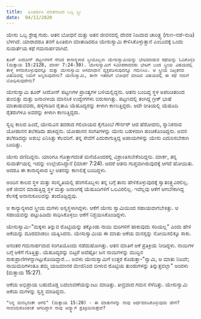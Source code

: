 ```yaml
---
title:  ಹಿಂತಿರುಗಿಸಿ ಮಾತನಾಡಿದ ಒಬ್ಬ ಸ್ತ್ರೀ
date:  04/11/2020
---
```


ಯೇಸು ಒಬ್ಬ ಶ್ರೇಷ್ಠ ಗುರು. ಆತನ ಬೋಧನೆ ಮತ್ತು ಆತನ ಜೀವನದಲ್ಲಿ ದೇವರ ನಿಜವಾದ ಚಾರಿತ್ರ್ಯ (ಗುಣ-ನಡೆ-ನುಡಿ) ಬೆಳಗಿದೆ. ಯಾರಾದರೂ ತನಗೆ ಹಿಂತಿರುಗಿ ಮಾತಾಡಿದರೂ ಯೇಸುಸ್ವಾಮಿ ಕೇಳಿಸಿಕೊಳ್ಳುತ್ತಾನೆ ಎಂಬುದಕ್ಕೆ ಒಂದು ಸುವಾರ್ತೆಯ ಕಥೆ ಗಮನಾರ್ಹವಾಗಿದೆ.

`ತೂರ್ ಸೀದೋನ್ ಪಟ್ಟಣಗಳಿಗೆ ಸೇರಿದ ಕಾನಾನ್ಯಳಾದ ಸ್ತ್ರೀಯೊಬ್ಬಳು ಯೇಸುಸ್ವಾಮಿಯನ್ನು ಭೇಟಿಮಾಡುವ ಕಥೆಯನ್ನು ಓದಿಕೊಳ್ಳಿರಿ (ಮತ್ತಾಯ 15:2128, ಮಾರ್ಕ 7:24-30). ಯೇಸುಸ್ವಾಮಿಗೆ ಸಮೀಪರಾದವರು ಭೇಟಿಗೆ ಬಂದ ಸ್ತ್ರೀಯ ವಿಷಯದಲ್ಲಿ ತಾಳ್ಮೆ ಕಳೆದುಕೊಳ್ಳುವುದನ್ನೂ ಮತ್ತು ಯೇಸುಸ್ವಾಮಿ ಅಸಮಾಧಾನ ವ್ಯಕ್ತಪಡಿಸುವುದನ್ನೂ ಗಮನಿಸಿರಿ. ಆ ಸ್ತ್ರೀಯ ದಿಟ್ಟತನದ ವಿಷಯದಲ್ಲಿ ನಿಮಗೆ ಅನ್ನಿಸುವುದೇನು? ಯೇಸುಸ್ವಾಮಿ, ತಾನೇ ಇತರರಿಗೆ ಬೋಧನೆ ಮಾಡಿದ ವಿಷಯದಲ್ಲಿ ಈ ಕಥೆ ನಮಗೆ ಬೋಧಿಸುವುದೇನು?`

ಯೇಸುಸ್ವಾಮಿ ತೂರ್ ಸೀದೋನ್ ಪಟ್ಟಣಗಳ ಪ್ರಾಂತ್ಯಗಳ ಬಳಿಯಲ್ಲಿದ್ದನು. ಆತನು ಬಂದಿದ್ದ ಸ್ಥಳ ಅಪರಿಚಿತರಿಂದ ತುಂಬಿತ್ತು ಮತ್ತು ಜನಾಂಗೀಯ ಮಾನಸಿಕ ಉದ್ವೇಗಗಳು ಬಿರುಸಾಗಿತ್ತು. ಪಟ್ಟಣದಲ್ಲಿ ತಂಗಿದ್ದ ಗ್ರೀಕ್ ಭಾಷೆ ಮಾತಾಡುವವರು, ಹಳ್ಳಿಗಾಡಿನ ರೈತಾಪಿ ಯೆಹೂದ್ಯರನ್ನು ಕೀಳಾಗಿ ಕಾಣುತ್ತಿದ್ದರು. ಅದೇ ರೀತಿಯಲ್ಲಿ ಯೆಹೂದಿ ರೈತರುಗಳೂ ಅವರನ್ನು ಕೀಳಾಗಿ ಕಾಣುತ್ತಿದ್ದರು.

ಸ್ವಲ್ಪ ಕಾಲದ ಹಿಂದೆ, ಯೇಸುವಿನ ತವರಾದ ಗಲಿಲಾಯದ ಕೈಗೊಂಬೆ ಗೌರ್ನರ್ ಆದ ಹೆರೋದನು, ಸ್ನಾನಿಕನಾದ ಯೋಹಾನನ ತಲೆಕಡಿದು ಹಾಕಿದ್ದನು. ಯೋಹಾನನ ಸಂಗತಿಗಳನ್ನು ಯೇಸು ಬಹಳವಾಗಿ ಹಂಚಿಕೊಂಡಿದ್ದನು. ಅವನ ತಲೆಕಡಿದದ್ದು ಅಶುಭ ಎನಿಸಿತ್ತು ಕೆಲವರಿಗೆ. ತನ್ನ ಸೇವೆಗೆ ಎದುರಾಗುತ್ತಿದ್ದ ಅಪಾಯಗಳನ್ನು ಯೇಸು ಎದುರಿಸಬೇಕಾಗಿ ಬಂದಿತ್ತು.

ಯೇಸು ದಣಿದಿದ್ದನು. ಯಾರಿಗೂ ಗೊತ್ತಾಗದಂತೆ ಮನೆಯೊಂದರಲ್ಲಿ ವಿಶ್ರಾಂತಿಸಬೇಕೆಂದಿದ್ದನು. ಮಾರ್ಕ, ತನ್ನ ಸುವಾರ್ತೆಯಲ್ಲಿ ಇದನ್ನು ಉಲ್ಲೇಖಿಸಿದ್ದಾನೆ (ಮಾರ್ಕ 7:24). ಆದರೆ ಆತನು ಗುಪ್ತವಾಗಿರುವುದಕ್ಕೆ ಆಗದೆ ಹೋಯಿತು. ಆದರೂ ಈ ಕಾನಾನ್ಯಳಾದ ಸ್ತ್ರೀ ಆತನನ್ನು ಕಾಣಲಿಕ್ಕೆ ಬಂದಿದ್ದಳು.

ಅಂದಿನ ಕಾಲದ ಸ್ಥಳ ಮತ್ತು ಸಂಸ್ಕೃತಿಯಲ್ಲಿ ಹೆಂಗಸೊಬ್ಬಳು ತನ್ನ ಬಗ್ಗೆ ತಾನು ಹೇಳಿಕೊಳ್ಳುವುದಕ್ಕೆ ಸ್ವಾತಂತ್ರ್ಯವಿರಲಿಲ್ಲ. ಆಕೆ ಜೀವನ ಮಾಡುತ್ತಿದ್ದ ಸ್ಥಳ ಮತ್ತು ಜನಾಂಗಕ್ಕೆ ಯೆಹೂದಿಗಳಿಗೆ ಒಲವಿರಲಿಲ್ಲ. ಇವೆಲ್ಲವು ಆಕೆಗೆ ಆಗಬೇಕಾಗಿದ್ದ ಕೆಲಸಕ್ಕೆ ಅನಾನುಕೂಲವನ್ನು ತಂದೊಡ್ಡಿದ್ದವು.

ಆ ಕಾನ್ಯಾನ್ಯಳಾದ ಸ್ತ್ರೀಯ ಮಗಳು ಅಸ್ವಸ್ಥಳಾಗಿದ್ದಳು. ಆಕೆಗೆ ಯೇಸು ಸ್ವಾಮಿಯಿಂದ ಸಹಾಯವಾಗಬೇಕಿತ್ತು. ಆ ಸಹಾಯವನ್ನು ಪಟ್ಟುಹಿಡಿದು ಸಾಧಿಸಿಕೊಳ್ಳಲು ಆಕೆಗೆ ನಿಶ್ಚಯಿಸಿಕೊಂಡಿದ್ದಳು.

ಯೇಸುಸ್ವಾಮಿ-"ಮಕ್ಕಳು ತಿನ್ನುವ ರೊಟ್ಟಿಯನ್ನು ತಕ್ಕೊಂಡು ನಾಯಿ ಮರಿಗಳಿಗೆ ಹಾಕುವುದು ಸರಿಯಲ್ಲ" ಎಂದು ಹೇಳಿ ಆಕೆಯನ್ನು ದೂರಮಾಡಲು ಯತ್ನಿಸಿದನು. ಯೇಸುಸ್ವಾಮಿಯ ಈ ಮಾತು ಆಕೆಯ ಮನಸ್ಸನ್ನು ನೋಯಿಸಲಿಕ್ಕೂ ಸಾಕು.

ಆನಂತರ ಗಮನಾರ್ಹವಾದ ಸಂಗತಿಯೊಂದು ನಡೆದುಹೋಗಿತ್ತು. ಆತನ ಮಾತಿಗೆ ಆಕೆ ಪ್ರತಿಕ್ರಿಯೆ ನೀಡಿದ್ದಳು. ನಾಯಿಗಳ ಬಗ್ಗೆ ಆಕೆಗೆ ಗೊತ್ತಿತ್ತು. ಯೆಹೂದ್ಯರನ್ನು ಬಿಟ್ಟರೆ ಅದೆಷ್ಟೋ ಜನ ನಾಯಿಗಳನ್ನು ಮುದ್ದಿನ ಸಾಕುಪ್ರಾಣಿಗಳನ್ನಾಗಿಟ್ಟುಕೊಂಡಿದ್ದಾರೆ.... ಅವಳು ಯೇಸುಸ್ವಾಮಿಗೆ ಉತ್ತರ ಕೊಡುತ್ತಾ-"ಸ್ವಾಮಿ, ಆ ಮಾತು ನಿಜವೇ; ನಾಯಿಮರಿಗಳಂತೂ ತಮ್ಮ ಯಜಮಾನರ ಮೇಜಿನಿಂದ ಬೀಳುವ ರೊಟ್ಟಿಯ ತುಂಡುಗಳನ್ನು ತಿನ್ನುತ್ತವಲ್ಲಾ" ಅಂದಳು (ಮತ್ತಾಯ 15:27).

ಆಕೆಯ ಅಭಿಪ್ರಾಯ ಬಹುದೊಡ್ಡ ಬದಲಾವಣೆಯನ್ನುಂಟು ಮಾಡಿತ್ತು. ತೀವ್ರವಾದ ಗಮನ ಸೆಳೆದಿತ್ತು. ಯೇಸುಸ್ವಾಮಿ ಆಕೆಯ ಮಗಳನ್ನು ಸ್ವಸ್ಥ ಮಾಡಿದ್ದನು.

`"ನಿನ್ನ ಮನಸ್ಸಿನಂತೇ ಆಗಲಿ" (ಮತ್ತಾಯ 15:28) - ಈ ಮಾತುಗಳನ್ನು ನಾವು ಅರ್ಥಮಾಡಿಕೊಳ್ಳುವುದು ಹೇಗೆ? ನಾವಂದುಕೊಂಡಂತೆ ಆಗದಿದ್ದಾಗ ನಾವು ಅದ್ಯ್ಹಾಗೆ ಪ್ರತಿಕ್ರಿಯಿಸುತ್ತೇವೆ?`